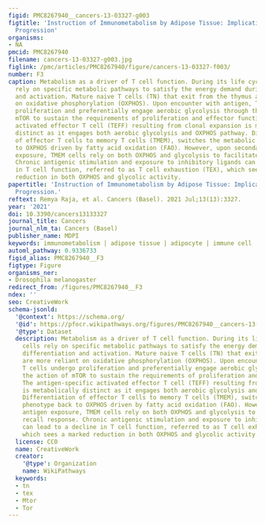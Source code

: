 ```yaml
---
figid: PMC8267940__cancers-13-03327-g003
figtitle: 'Instruction of Immunometabolism by Adipose Tissue: Implications for Cancer
  Progression'
organisms:
- NA
pmcid: PMC8267940
filename: cancers-13-03327-g003.jpg
figlink: /pmc/articles/PMC8267940/figure/cancers-13-03327-f003/
number: F3
caption: Metabolism as a driver of T cell function. During its life cycle, T cells
  rely on specific metabolic pathways to satisfy the energy demand during differentiation
  and activation. Mature naive T cells (TN) that exit from the thymus are more reliant
  on oxidative phosphorylation (OXPHOS). Upon encounter with antigen, T cells undergo
  proliferation and preferentially engage aerobic glycolysis through the action of
  mTOR to sustain the requirements of proliferation and effector function. The antigen-specific
  activated effector T cell (TEFF) resulting from clonal expansion is metabolically
  distinct as it engages both aerobic glycolysis and OXPHOS pathway. Differentiation
  of effector T cells to memory T cells (TMEM), switches the metabolic phenotype back
  to OXPHOS driven by fatty acid oxidation (FAO). However, upon secondary antigen
  exposure, TMEM cells rely on both OXPHOS and glycolysis to facilitate recall response.
  Chronic antigenic stimulation and exposure to inhibitory ligands can lead to a decline
  in T cell function, referred to as T cell exhaustion (TEX), which sees a marked
  reduction in both OXPHOS and glycolic activity.
papertitle: 'Instruction of Immunometabolism by Adipose Tissue: Implications for Cancer
  Progression.'
reftext: Remya Raja, et al. Cancers (Basel). 2021 Jul;13(13):3327.
year: '2021'
doi: 10.3390/cancers13133327
journal_title: Cancers
journal_nlm_ta: Cancers (Basel)
publisher_name: MDPI
keywords: immunometabolism | adipose tissue | adipocyte | immune cell | cancer | metastasis
automl_pathway: 0.9336733
figid_alias: PMC8267940__F3
figtype: Figure
organisms_ner:
- Drosophila melanogaster
redirect_from: /figures/PMC8267940__F3
ndex: ''
seo: CreativeWork
schema-jsonld:
  '@context': https://schema.org/
  '@id': https://pfocr.wikipathways.org/figures/PMC8267940__cancers-13-03327-g003.html
  '@type': Dataset
  description: Metabolism as a driver of T cell function. During its life cycle, T
    cells rely on specific metabolic pathways to satisfy the energy demand during
    differentiation and activation. Mature naive T cells (TN) that exit from the thymus
    are more reliant on oxidative phosphorylation (OXPHOS). Upon encounter with antigen,
    T cells undergo proliferation and preferentially engage aerobic glycolysis through
    the action of mTOR to sustain the requirements of proliferation and effector function.
    The antigen-specific activated effector T cell (TEFF) resulting from clonal expansion
    is metabolically distinct as it engages both aerobic glycolysis and OXPHOS pathway.
    Differentiation of effector T cells to memory T cells (TMEM), switches the metabolic
    phenotype back to OXPHOS driven by fatty acid oxidation (FAO). However, upon secondary
    antigen exposure, TMEM cells rely on both OXPHOS and glycolysis to facilitate
    recall response. Chronic antigenic stimulation and exposure to inhibitory ligands
    can lead to a decline in T cell function, referred to as T cell exhaustion (TEX),
    which sees a marked reduction in both OXPHOS and glycolic activity.
  license: CC0
  name: CreativeWork
  creator:
    '@type': Organization
    name: WikiPathways
  keywords:
  - tn
  - tex
  - Mtor
  - Tor
---
```


